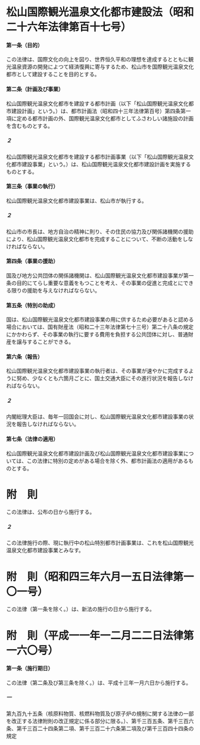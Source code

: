 # 松山国際観光温泉文化都市建設法（昭和二十六年法律第百十七号）
#### 第一条（目的）
この法律は、国際文化の向上を図り、世界恒久平和の理想を達成するとともに観光温泉資源の開発によつて経済復興に寄与するため、松山市を国際観光温泉文化都市として建設することを目的とする。
#### 第二条（計画及び事業）
松山国際観光温泉文化都市を建設する都市計画（以下「松山国際観光温泉文化都市建設計画」という。）は、都市計画法（昭和四十三年法律第百号）第四条第一項に定める都市計画の外、国際観光温泉文化都市としてふさわしい諸施設の計画を含むものとする。
##### ２
松山国際観光温泉文化都市を建設する都市計画事業（以下「松山国際観光温泉文化都市建設事業」という。）は、松山国際観光温泉文化都市建設計画を実施するものとする。
#### 第三条（事業の執行）
松山国際観光温泉文化都市建設事業は、松山市が執行する。
##### ２
松山市の市長は、地方自治の精神に則り、その住民の協力及び関係諸機関の援助により、松山国際観光温泉文化都市を完成することについて、不断の活動をしなければならない。
#### 第四条（事業の援助）
国及び地方公共団体の関係諸機関は、松山国際観光温泉文化都市建設事業が第一条の目的にてらし重要な意義をもつことを考え、その事業の促進と完成とにできる限りの援助を与えなければならない。
#### 第五条（特別の助成）
国は、松山国際観光温泉文化都市建設事業の用に供するため必要があると認める場合においては、国有財産法（昭和二十三年法律第七十三号）第二十八条の規定にかかわらず、その事業の執行に要する費用を負担する公共団体に対し、普通財産を譲与することができる。
#### 第六条（報告）
松山国際観光温泉文化都市建設事業の執行者は、その事業が速やかに完成するように努め、少なくとも六箇月ごとに、国土交通大臣にその進行状況を報告しなければならない。
##### ２
内閣総理大臣は、毎年一回国会に対し、松山国際観光温泉文化都市建設事業の状況を報告しなければならない。
#### 第七条（法律の適用）
松山国際観光温泉文化都市建設計画及び松山国際観光温泉文化都市建設事業については、この法律に特別の定めがある場合を除く外、都市計画法の適用があるものとする。
# 附　則
この法律は、公布の日から施行する。
##### ２
この法律施行の際、現に執行中の松山特別都市計画事業は、これを松山国際観光温泉文化都市建設事業とみなす。
# 附　則（昭和四三年六月一五日法律第一〇一号）
この法律（第一条を除く。）は、新法の施行の日から施行する。
# 附　則（平成一一年一二月二二日法律第一六〇号）
#### 第一条（施行期日）
この法律（第二条及び第三条を除く。）は、平成十三年一月六日から施行する。
##### 一
第九百九十五条（核原料物質、核燃料物質及び原子炉の規制に関する法律の一部を改正する法律附則の改正規定に係る部分に限る。）、第千三百五条、第千三百六条、第千三百二十四条第二項、第千三百二十六条第二項及び第千三百四十四条の規定
